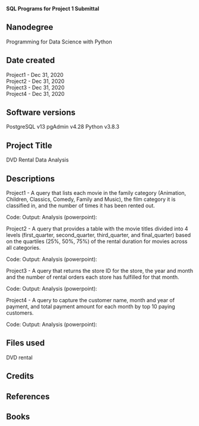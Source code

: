 **SQL Programs for Project 1 Submittal**

## Nanodegree
Programming for Data Science with Python

## Date created
Project1 - Dec 31, 2020  
Project2 - Dec 31, 2020  
Project3 - Dec 31, 2020  
Project4 - Dec 31, 2020

## Software versions
PostgreSQL v13 
pgAdmin v4.28
Python v3.8.3

## Project Title
DVD Rental Data Analysis

## Descriptions
Project1 - A query that lists each movie in the family category (Animation, Children, Classics, Comedy, Family and Music), the film category it is classified in, and the number of times it has been rented out.

Code:
Output:
Analysis (powerpoint):

Project2 - A query that provides a table with the movie titles divided into 4 levels (first_quarter, second_quarter, third_quarter, and final_quarter) based on the quartiles (25%, 50%, 75%) of the rental duration for movies across all categories.

Code:
Output:
Analysis (powerpoint):

Project3 - A query that returns the store ID for the store, the year and month and the number of rental orders each store has fulfilled for that month.

Code:
Output:
Analysis (powerpoint):

Project4 - A query to capture the customer name, month and year of payment, and total payment amount for each month by top 10 paying customers.

Code:
Output:
Analysis (powerpoint):


## Files used
DVD rental 	

## Credits


## References


## Books

